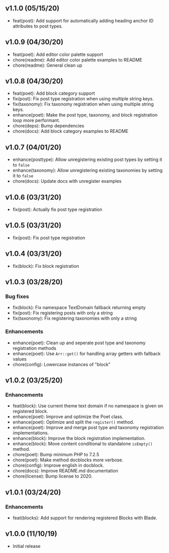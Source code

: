 ## v1.1.0 (05/15/20)

- feat(post): Add support for automatically adding heading anchor ID attributes to post types.

## v1.0.9 (04/30/20)

- feat(poet): Add editor color palette support
- chore(readme): Add editor color palette examples to README
- chore(readme): General clean up

## v1.0.8 (04/30/20)

- feat(poet): Add block category support
- fix(post): Fix post type registration when using multiple string keys.
- fix(taxonomy): Fix taxonomy registration when using multiple string keys.
- enhance(poet): Make the post type, taxonomy, and block registration loop more performant.
- chore(deps): Bump dependencies
- chore(docs): Add block category examples to README

## v1.0.7 (04/01/20)

- enhance(posttype): Allow unregistering existing post types by setting it to `false`
- enhance(taxonomy): Allow unregistering existing taxonomies by setting it to `false`
- chore(docs): Update docs with unregister examples

## v1.0.6 (03/31/20)

- fix(post): Actually fix post type registration

## v1.0.5 (03/31/20)

- fix(post): Fix post type registration

## v1.0.4 (03/31/20)

- fix(block): Fix block registration

## v1.0.3 (03/28/20)

### Bug fixes

- fix(block): Fix namespace TextDomain fallback returning empty
- fix(post): Fix registering posts with only a string
- fix(taxonomy): Fix registering taxonomies with only a string

### Enhancements

- enhance(poet): Clean up and seperate post type and taxonomy registration methods
- enhance(poet): Use `Arr::get()` for handling array getters with fallback values
- chore(config): Lowercase instances of "block"

## v1.0.2 (03/25/20)

### Enhancements

- feat(block): Use current theme text domain if no namespace is given on registered block.
- enhance(poet): Improve and optimize the Poet class.
- enhance(poet): Optimize and split the `register()` method.
- enhance(poet): Improve and merge post type and taxonomy registration implementations.
- enhance(block): Improve the block registration implementation.
- enhance(block): Move content conditional to standalone `isEmpty()` method.
- chore(poet): Bump minimum PHP to 7.2.5
- chore(poet): Make method docblocks more verbose.
- chore(config): Improve english in docblock.
- chore(docs): Improve README.md documentation
- chore(license): Bump license to 2020.

## v1.0.1 (03/24/20)

### Enhancements

- feat(blocks): Add support for rendering registered Blocks with Blade.

## v1.0.0 (11/10/19)

- Initial release
